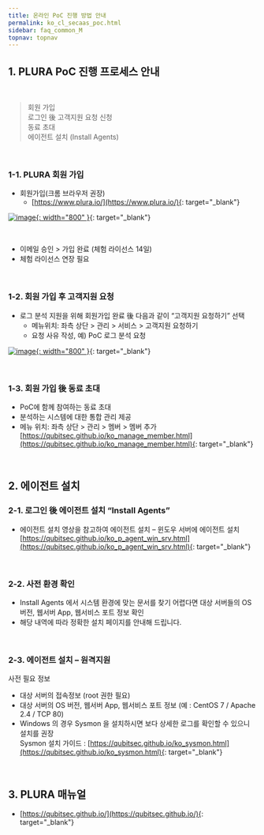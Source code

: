 ```yaml
---
title: 온라인 PoC 진행 방법 안내
permalink: ko_cl_secaas_poc.html
sidebar: faq_common_M
topnav: topnav
---
```


## 1. PLURA PoC 진행 프로세스 안내

<br />

> 회원 가입   
> 로그인 後 고객지원 요청 신청   
> 동료 초대   
> 에이전트 설치 (Install Agents)

<br />

### 1-1. PLURA 회원 가입

- 회원가입(크롬 브라우저 권장)
   - [https://www.plura.io/](https://www.plura.io/){: target="_blank"}

[![image](/docs/images/Additianal/cloud/1.png){: width="800" }](/docs/images/Additianal/cloud/1.png){: target="_blank"}

<br />

- 이메일 승인 > 가입 완료 (체험 라이선스 14일)
- 체험 라이선스 연장 필요

<br />

### 1-2. 회원 가입 후 고객지원 요청

- 로그 분석 지원을 위해 회원가입 완료 後 다음과 같이 “고객지원 요청하기” 선택
   - 메뉴위치: 좌측 상단 > 관리 > 서비스 > 고객지원 요청하기   
   - 요청 사유 작성, 예) PoC 로그 분석 요청

[![image](/docs/images/Additianal/cloud/2.png){: width="800" }](/docs/images/Additianal/cloud/2.png){: target="_blank"}

<br />

### 1-3. 회원 가입 後 동료 초대
- PoC에 함께 참여하는 동료 초대
- 분석하는 시스템에 대한 통합 관리 제공
- 메뉴 위치: 좌측 상단 > 관리 > 멤버 > 멤버 추가
[https://qubitsec.github.io/ko_manage_member.html](https://qubitsec.github.io/ko_manage_member.html){: target="_blank"}

<br />

## 2. 에이전트 설치

### 2-1. 로그인 後 에이전트 설치 “Install Agents”

- 에이전트 설치 영상을 참고하여 에이전트 설치 – 윈도우 서버에 에이전트 설치
[https://qubitsec.github.io/ko_p_agent_win_srv.html](https://qubitsec.github.io/ko_p_agent_win_srv.html){: target="_blank"}

<br />

### 2-2. 사전 환경 확인
- Install Agents 에서 시스템 환경에 맞는 문서를 찾기 어렵다면 대상 서버들의 OS 버전, 웹서버 App, 웹서비스 포트 정보 확인   
- 해당 내역에 따라 정확한 설치 페이지를 안내해 드립니다.

<br />

### 2-3. 에이전트 설치 – 원격지원

사전 필요 정보   
- 대상 서버의 접속정보 (root 권한 필요)   
- 대상 서버의 OS 버전, 웹서버 App, 웹서비스 포트 정보 (예 : CentOS 7 / Apache 2.4 / TCP 80)
- Windows 의 경우 Sysmon 을 설치하시면 보다 상세한 로그를 확인할 수 있으니 설치를 권장   
Sysmon 설치 가이드 : [https://qubitsec.github.io/ko_sysmon.html](https://qubitsec.github.io/ko_sysmon.html){: target="_blank"}

<br />
 
## 3. PLURA 매뉴얼
- [https://qubitsec.github.io/](https://qubitsec.github.io/){: target="_blank"}
